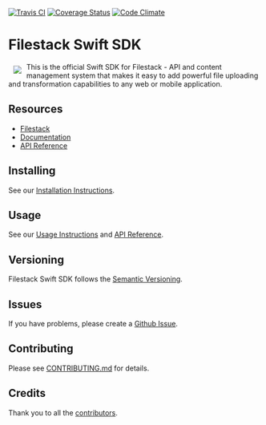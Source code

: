 [![Travis CI][travis_ci_badge]][travis_ci]
[![Coverage Status](https://coveralls.io/repos/github/filestack/filestack-swift/badge.svg?branch=master)](https://coveralls.io/github/filestack/filestack-swift?branch=master)
[![Code Climate][code_climate_badge]][code_climate]

# Filestack Swift SDK
<a href="https://www.filestack.com"><img src="https://filestack.com/themes/filestack/assets/images/press-articles/color.svg" align="left" hspace="10" vspace="6"></a>
This is the official Swift SDK for Filestack - API and content management system that makes it easy to add powerful file uploading and transformation capabilities to any web or mobile application.

## Resources

* [Filestack](https://www.filestack.com)
* [Documentation](https://www.filestack.com/docs)
* [API Reference](https://filestack.github.io/filestack-swift/)

## Installing

See our [Installation Instructions](https://github.com/filestack/filestack-swift/wiki/Installation-Instructions).

## Usage

See our [Usage Instructions](https://github.com/filestack/filestack-swift/wiki/Usage-Instructions) and [API Reference](https://filestack.github.io/filestack-swift/).

## Versioning

Filestack Swift SDK follows the [Semantic Versioning](http://semver.org/).

## Issues

If you have problems, please create a [Github Issue](https://github.com/filestack/filestack-swift/issues).

## Contributing

Please see [CONTRIBUTING.md](https://github.com/filestack/filestack-swift/blob/master/CONTRIBUTING.md) for details.

## Credits

Thank you to all the [contributors](https://github.com/filestack/filestack-swift/graphs/contributors).

[travis_ci]: http://travis-ci.org/filestack/filestack-swift
[travis_ci_badge]: https://travis-ci.org/filestack/filestack-swift.svg?branch=master
[code_climate]: https://codeclimate.com/github/filestack/filestack-swift
[code_climate_badge]: https://codeclimate.com/github/filestack/filestack-swift.png
